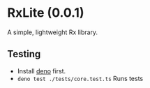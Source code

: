 # RxLite (0.0.1)
A simple, lightweight Rx library.

## Testing
- Install [deno](https://github.com/denoland/deno) first.
- `deno test ./tests/core.test.ts` Runs tests